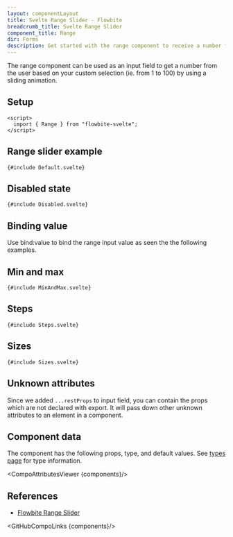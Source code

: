 ```yaml
---
layout: componentLayout
title: Svelte Range Slider - Flowbite
breadcrumb_title: Svelte Range Slider
component_title: Range
dir: Forms
description: Get started with the range component to receive a number from the user anywhere from 1 to 100 by sliding form control horizontally based on multiple options
---
```


<script>
  import { CompoAttributesViewer,  GitHubCompoLinks, toKebabCase } from '../../utils'
  const components = 'Range'
  let minmaxValue=5
</script>

The range component can be used as an input field to get a number from the user based on your custom selection (ie. from 1 to 100) by using a sliding animation.

## Setup

```svelte example hideOutput
<script>
  import { Range } from "flowbite-svelte";
</script>
```

## Range slider example

```svelte example
{#include Default.svelte}
```

## Disabled state

```svelte example
{#include Disabled.svelte}
```

## Binding value

Use bind:value to bind the range input value as seen the the following examples.

## Min and max

```svelte example
{#include MinAndMax.svelte}
```

## Steps

```svelte example
{#include Steps.svelte}
```

## Sizes

```svelte example class="space-y-6"
{#include Sizes.svelte}
```

## Unknown attributes

Since we added `...restProps` to input field, you can contain the props which are not declared with export. It will pass down other unknown attributes to an element in a component.

## Component data

The component has the following props, type, and default values. See [types page](/docs/pages/typescript) for type information.

<CompoAttributesViewer {components}/>

## References

- [Flowbite Range Slider](https://flowbite.com/docs/forms/range/)

<GitHubCompoLinks {components}/>
